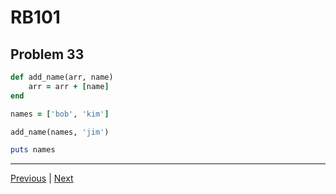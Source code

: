 # RB101
## Problem 33

```ruby
def add_name(arr, name)
	arr = arr + [name]
end

names = ['bob', 'kim']

add_name(names, 'jim')

puts names
```

---

[Previous](32.md) | [Next](34.md)
